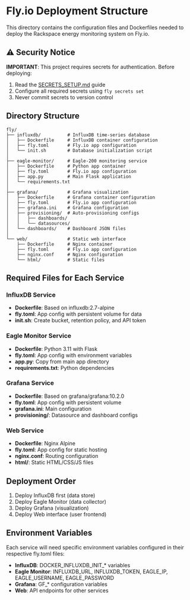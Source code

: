 # Fly.io Deployment Structure

This directory contains the configuration files and Dockerfiles needed to deploy the Rackspace energy monitoring system on Fly.io.

## ⚠️ Security Notice

**IMPORTANT**: This project requires secrets for authentication. Before deploying:
1. Read the [SECRETS_SETUP.md](SECRETS_SETUP.md) guide
2. Configure all required secrets using `fly secrets set`
3. Never commit secrets to version control

## Directory Structure

```
fly/
├── influxdb/          # InfluxDB time-series database
│   ├── Dockerfile     # InfluxDB container configuration
│   ├── fly.toml       # Fly.io app configuration
│   └── init.sh        # Database initialization script
│
├── eagle-monitor/     # Eagle-200 monitoring service
│   ├── Dockerfile     # Python app container
│   ├── fly.toml       # Fly.io app configuration
│   ├── app.py         # Main Flask application
│   └── requirements.txt
│
├── grafana/           # Grafana visualization
│   ├── Dockerfile     # Grafana container configuration
│   ├── fly.toml       # Fly.io app configuration
│   ├── grafana.ini    # Grafana configuration
│   ├── provisioning/  # Auto-provisioning configs
│   │   ├── dashboards/
│   │   └── datasources/
│   └── dashboards/    # Dashboard JSON files
│
└── web/               # Static web interface
    ├── Dockerfile     # Nginx container
    ├── fly.toml       # Fly.io app configuration
    ├── nginx.conf     # Nginx configuration
    └── html/          # Static files
```

## Required Files for Each Service

### InfluxDB Service
- **Dockerfile**: Based on influxdb:2.7-alpine
- **fly.toml**: App config with persistent volume for data
- **init.sh**: Create bucket, retention policy, and API token

### Eagle Monitor Service
- **Dockerfile**: Python 3.11 with Flask
- **fly.toml**: App config with environment variables
- **app.py**: Copy from main app directory
- **requirements.txt**: Python dependencies

### Grafana Service
- **Dockerfile**: Based on grafana/grafana:10.2.0
- **fly.toml**: App config with persistent volume
- **grafana.ini**: Main configuration
- **provisioning/**: Datasource and dashboard configs

### Web Service
- **Dockerfile**: Nginx Alpine
- **fly.toml**: App config for static hosting
- **nginx.conf**: Routing configuration
- **html/**: Static HTML/CSS/JS files

## Deployment Order

1. Deploy InfluxDB first (data store)
2. Deploy Eagle Monitor (data collector)
3. Deploy Grafana (visualization)
4. Deploy Web interface (user frontend)

## Environment Variables

Each service will need specific environment variables configured in their respective fly.toml files:

- **InfluxDB**: DOCKER_INFLUXDB_INIT_* variables
- **Eagle Monitor**: INFLUXDB_URL, INFLUXDB_TOKEN, EAGLE_IP, EAGLE_USERNAME, EAGLE_PASSWORD
- **Grafana**: GF_* configuration variables
- **Web**: API endpoints for other services